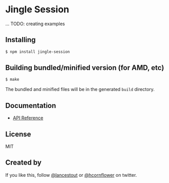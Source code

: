 # Jingle Session

... TODO: creating examples

## Installing

```sh
$ npm install jingle-session
```

## Building bundled/minified version (for AMD, etc)

```sh
$ make
```

The bundled and minified files will be in the generated `build` directory.

## Documentation

- [API Reference](docs/Reference.md)

## License

MIT

## Created by

If you like this, follow [@lancestout](http://twitter.com/lancestout) or [@hcornflower](http://twitter.com/hcornflower) on twitter.
